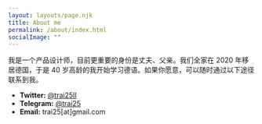 ```yaml
---
layout: layouts/page.njk
title: About me
permalink: /about/index.html
socialImage: ""
---
```

我是一个产品设计师，目前更重要的身份是丈夫、父亲。我们全家在 2020 年移居德国，于是 40 岁高龄的我开始学习德语。如果你愿意，可以随时通过以下途径联系到我。

* **Twitter:** [@trai25II](https://twitter.com/trai25II)
* **Telegram:** [@trai25](https://t.me/trai25)
* **Email:**  trai25\[at]gmail.com
